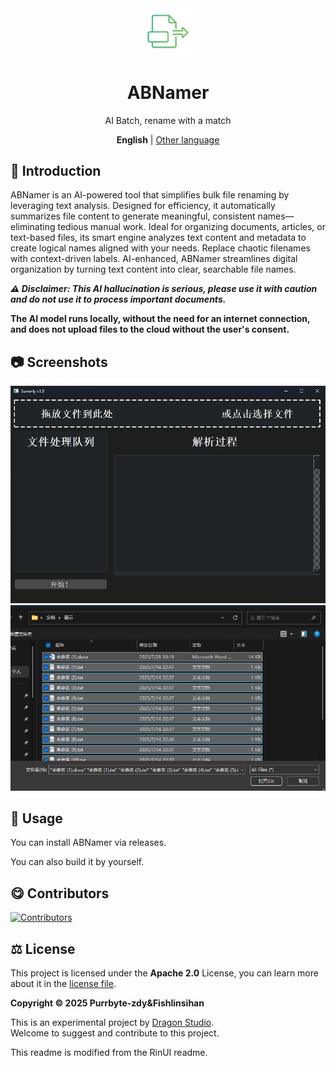 <div align="center">

<img src="docs/images/logo.png" alt="Logo" width="15%">
<h1>ABNamer</h1>
<p>AI Batch, rename with a match</p>

**English** | [Other language](https://github.com/Purrbyte-zdy/ABNamer/tree/main/docs/readme/)

</div>

## 📃 Introduction

ABNamer is an AI-powered tool that simplifies bulk file renaming by leveraging text analysis. Designed for efficiency, it automatically summarizes file content to generate meaningful, consistent names—eliminating tedious manual work.
Ideal for organizing documents, articles, or text-based files, its smart engine analyzes text content and metadata to create logical names aligned with your needs.
Replace chaotic filenames with context-driven labels. AI-enhanced, ABNamer streamlines digital organization by turning text content into clear, searchable file names.

***⚠️ Disclaimer: This AI hallucination is serious, please use it with caution and do not use it to process important documents.***

**The AI model runs locally, without the need for an internet connection, and does not upload files to the cloud without the user's consent.**

## 📷 Screenshots

![](./docs/images/img1.png)
![](./docs/images/img2.png)

## 🍕 Usage

You can install ABNamer via releases.

You can also build it by yourself.

## 😋 Contributors
[![Contributors](http://contrib.nn.ci/api?repo=purrbyte-zdy/ABNamer)](https://github.com/Purrbyte-zdy/ABNamer/graphs/contributors)

## ⚖️ License
This project is licensed under the **Apache 2.0** License, you can learn more about it in the [license file](./LICENSE).

**Copyright © 2025 Purrbyte-zdy&Fishlinsihan**

This is an experimental project by [Dragon Studio](https://dragonstudio.top).  
Welcome to suggest and contribute to this project.

This readme is modified from the RinUI readme.